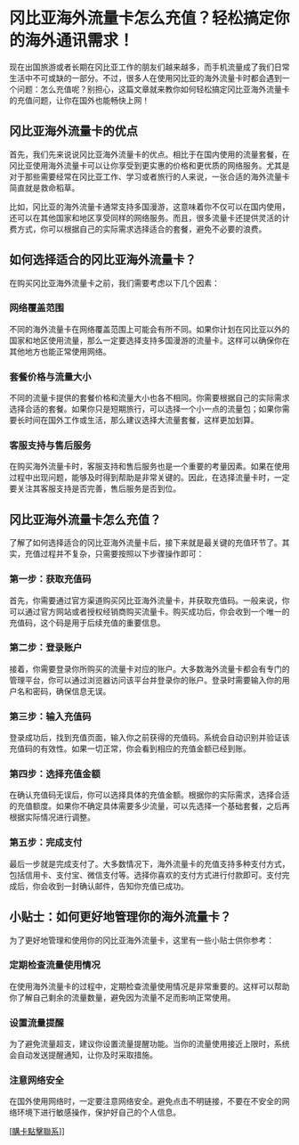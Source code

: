 # 冈比亚海外流量卡怎么充值？轻松搞定你的海外通讯需求！

现在出国旅游或者长期在冈比亚工作的朋友们越来越多，而手机流量成了我们日常生活中不可或缺的一部分。不过，很多人在使用冈比亚的海外流量卡时都会遇到一个问题：怎么充值呢？别担心，这篇文章就来教你如何轻松搞定冈比亚海外流量卡的充值问题，让你在国外也能畅快上网！

## 冈比亚海外流量卡的优点

首先，我们先来说说冈比亚海外流量卡的优点。相比于在国内使用的流量套餐，在冈比亚使用海外流量卡可以让你享受到更实惠的价格和更优质的网络服务。尤其是对于那些需要经常在冈比亚工作、学习或者旅行的人来说，一张合适的海外流量卡简直就是救命稻草。

比如，冈比亚的海外流量卡通常支持多国漫游，这意味着你不仅可以在国内使用，还可以在其他国家和地区享受同样的网络服务。而且，很多流量卡还提供灵活的计费方式，你可以根据自己的实际需求选择适合的套餐，避免不必要的浪费。

## 如何选择适合的冈比亚海外流量卡？

在购买冈比亚海外流量卡之前，我们需要考虑以下几个因素：

### 网络覆盖范围

不同的海外流量卡在网络覆盖范围上可能会有所不同。如果你计划在冈比亚以外的国家和地区使用流量，那么一定要选择支持多国漫游的流量卡。这样可以确保你在其他地方也能正常使用网络。

### 套餐价格与流量大小

不同的流量卡提供的套餐价格和流量大小也各不相同。你需要根据自己的实际需求选择合适的套餐。如果你只是短期旅行，可以选择一个小一点的流量包；如果你需要长时间在国外工作或生活，那么建议选择大流量套餐，这样更加划算。

### 客服支持与售后服务

在购买海外流量卡时，客服支持和售后服务也是一个重要的考量因素。如果在使用过程中出现问题，能够及时得到帮助是非常关键的。因此，在选择流量卡时，一定要关注其客服支持是否完善，售后服务是否到位。

## 冈比亚海外流量卡怎么充值？

了解了如何选择适合的冈比亚海外流量卡后，接下来就是最关键的充值环节了。其实，充值过程并不复杂，只需要按照以下步骤操作即可：

### 第一步：获取充值码

首先，你需要通过官方渠道购买冈比亚海外流量卡，并获取充值码。一般来说，你可以通过官方网站或者授权经销商购买流量卡。购买成功后，你会收到一个唯一的充值码，这个码是用于后续充值的重要信息。

### 第二步：登录账户

接着，你需要登录你所购买的流量卡对应的账户。大多数海外流量卡都会有专门的管理平台，你可以通过浏览器访问该平台并登录你的账户。登录时需要输入你的用户名和密码，确保信息无误。

### 第三步：输入充值码

登录成功后，找到充值页面，输入你之前获得的充值码。系统会自动识别并验证该充值码的有效性。如果一切正常，你会看到相应的充值金额已经到账。

### 第四步：选择充值金额

在确认充值码无误后，你可以选择具体的充值金额。根据你的实际需求，选择合适的充值额度。如果你不确定具体需要多少流量，可以先选择一个基础套餐，之后再根据实际情况进行调整。

### 第五步：完成支付

最后一步就是完成支付了。大多数情况下，海外流量卡的充值支持多种支付方式，包括信用卡、支付宝、微信支付等。选择你喜欢的支付方式进行付款即可。支付完成后，你会收到一封确认邮件，告知你充值已成功。

## 小贴士：如何更好地管理你的海外流量卡？

为了更好地管理和使用你的冈比亚海外流量卡，这里有一些小贴士供你参考：

### 定期检查流量使用情况

在使用海外流量卡的过程中，定期检查流量使用情况是非常重要的。这样可以帮助你了解自己剩余的流量数量，避免因为流量不足而影响正常使用。

### 设置流量提醒

为了避免流量超支，建议你设置流量提醒功能。当你的流量使用接近上限时，系统会自动发送提醒通知，让你及时采取措施。

### 注意网络安全

在国外使用网络时，一定要注意网络安全。避免点击不明链接，不要在不安全的网络环境下进行敏感操作，保护好自己的个人信息。

[[購卡點擊聯系](https://t.me/s/esim1088)]]
